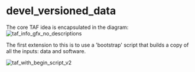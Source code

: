# devel_versioned_data

The core TAF idea is encapsulated in the diagram:
![taf_info_gfx_no_descriptions](https://user-images.githubusercontent.com/1502848/45813791-d99f0980-bcd3-11e8-988e-46b1a7b37150.png)

The first extension to this is to use a 'bootstrap' script that builds a copy of all the inputs: data and software.

![taf_with_begin_script_v2](https://user-images.githubusercontent.com/1502848/45813836-fb988c00-bcd3-11e8-99e5-a7836b24380f.png)


